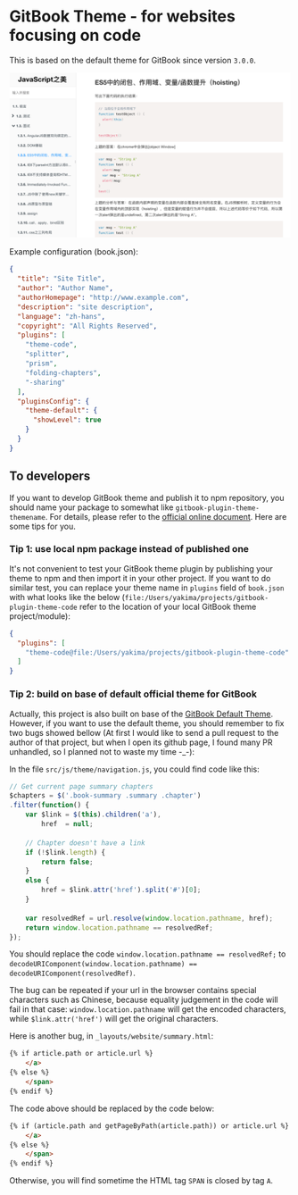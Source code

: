 # GitBook Theme - for websites focusing on code

This is based on the default theme for GitBook since version `3.0.0`.

![Image](./preview.png)

Example configuration (book.json):

```json
{
  "title": "Site Title",
  "author": "Author Name",
  "authorHomepage": "http://www.example.com",
  "description": "site description",
  "language": "zh-hans",
  "copyright": "All Rights Reserved",
  "plugins": [
    "theme-code",
    "splitter",
    "prism",
    "folding-chapters",
    "-sharing"
  ],
  "pluginsConfig": {
    "theme-default": {
      "showLevel": true
    }
  }
}
```

## To developers

If you want to develop GitBook theme and publish it to npm repository, you should name your package to somewhat like `gitbook-plugin-theme-themename`. For details, please refer to the [official online document](https://toolchain.gitbook.com/). Here are some tips for you.


### Tip 1: use local npm package instead of published one

It's not convenient to test your GitBook theme plugin by publishing your theme to npm and then import it in your other project. If you want to do similar test, you can replace your theme name in `plugins` field of `book.json` with what looks like the below (`file:/Users/yakima/projects/gitbook-plugin-theme-code` refer to the location of your local GitBook theme project/module):

```json
{
  "plugins": [
    "theme-code@file:/Users/yakima/projects/gitbook-plugin-theme-code"
  ]
}
```

### Tip 2: build on base of default official theme for GitBook

Actually, this project is also built on base of the [GitBook Default Theme](https://github.com/GitbookIO/theme-default). However, if you want to use the default theme, you should remember to fix two bugs showed bellow (At first I would like to send a pull request to the author of that project, but when I open its github page, I found many PR unhandled, so I planned not to waste my time -_-):

In the file `src/js/theme/navigation.js`, you could find code like this:

```javascript
// Get current page summary chapters
$chapters = $('.book-summary .summary .chapter')
.filter(function() {
    var $link = $(this).children('a'),
        href  = null;

    // Chapter doesn't have a link
    if (!$link.length) {
        return false;
    }
    else {
        href = $link.attr('href').split('#')[0];
    }

    var resolvedRef = url.resolve(window.location.pathname, href);
    return window.location.pathname == resolvedRef;
});
```

You should replace the code `window.location.pathname == resolvedRef;` to `decodeURIComponent(window.location.pathname) == decodeURIComponent(resolvedRef)`.

The bug can be repeated if your url in the browser contains special characters such as Chinese, because equality judgement in the code will fail in that case: `window.location.pathname` will get the encoded characters, while `$link.attr('href')` will get the original characters.

Here is another bug, in `_layouts/website/summary.html`:

```html
{% if article.path or article.url %}
    </a>
{% else %}
    </span>
{% endif %}
```

The code above should be replaced by the code below:

```html
{% if (article.path and getPageByPath(article.path)) or article.url %}
    </a>
{% else %}
    </span>
{% endif %}
```

Otherwise, you will find sometime the HTML tag `SPAN` is closed by tag `A`.
